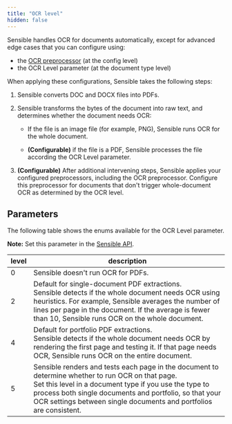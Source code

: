 ```yaml
---
title: "OCR level"
hidden: false
---
```

Sensible handles OCR for documents automatically, except for advanced edge cases that you can configure using:

- the [OCR preprocessor](doc:ocr) (at the config level)
- the OCR Level parameter (at the document type level)

When applying these configurations, Sensible takes the following steps: 

1. Sensible converts DOC and DOCX files into PDFs.

2. Sensible transforms the bytes of the document into raw text, and determines whether the document needs OCR:

   - If the file is an image file (for example, PNG), Sensible runs OCR for the whole document.

   - **(Configurable)** if the file is a PDF, Sensible processes the file according the OCR Level parameter.

3. **(Configurable)** After additional intervening steps, Sensible applies your configured preprocessors, including the OCR preprocessor. Configure this preprocessor for documents that don't trigger whole-document OCR as determined by the OCR level.

## Parameters

The following table shows the enums available for the OCR Level parameter. 

**Note:** Set this parameter in the [Sensible API](ref:create-document-type).

| level | description                                                  |
| ----- | ------------------------------------------------------------ |
| 0     | Sensible doesn't run OCR for PDFs.                           |
| 2     | Default for single-document PDF extractions.<br/> Sensible detects if the whole document needs OCR using heuristics. For example, Sensible averages the number of lines per page in the document. If the average is fewer than 10, Sensible runs OCR on the whole document. |
| 4     | Default for portfolio PDF extractions.<br/>Sensible detects if the whole document needs OCR by rendering the first page and testing it. If that page needs OCR, Sensible runs OCR on the entire document. |
| 5     | Sensible renders and tests each page in the document to determine whether to run OCR on that page.<br/>Set this level in a document type if you use the type to process both single documents and portfolio, so that your OCR settings between single documents and portfolios are consistent. |

